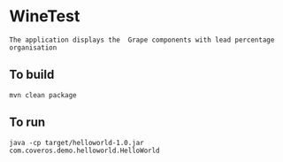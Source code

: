 WineTest
==========

    The application displays the  Grape components with lead percentage organisation 

To build
--------
    mvn clean package

To run
------
    java -cp target/helloworld-1.0.jar com.coveros.demo.helloworld.HelloWorld